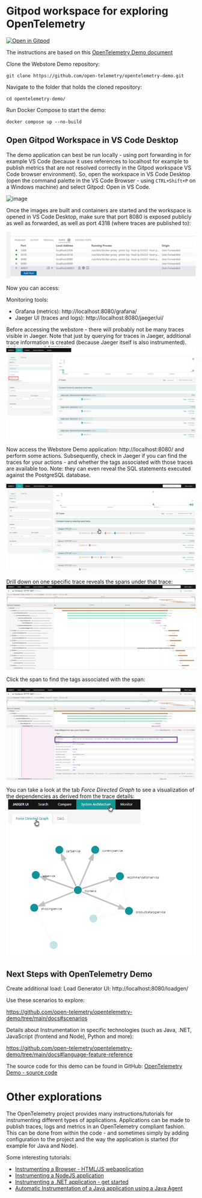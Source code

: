 # Gitpod workspace for exploring OpenTelemetry 
[![Open in Gitpod](https://gitpod.io/button/open-in-gitpod.svg)](https://gitpod.io/#https://github.com/lucasjellema/gitpod-opentelemetry)

The instructions are based on this [OpenTelemetry Demo document](https://github.com/open-telemetry/opentelemetry-demo/blob/main/docs/docker_deployment.md)

Clone the Webstore Demo repository:
```
git clone https://github.com/open-telemetry/opentelemetry-demo.git
```

Navigate to the folder that holds the cloned repository:

```
cd opentelemetry-demo/
```

Run Docker Compose to start the demo:
```
docker compose up --no-build
```


## Open Gitpod Workspace in VS Code Desktop

The demo application can best be run locally - using port forwarding in for example VS Code (because it uses references to localhost for example to publish metrics that are not resolved correctly in the Gitpod workspace VS Code browser environment).  So, open the workspace in VS Code Desktop (open the command palette in the VS Code Browser - using `CTRL+Shift+P` on a Windows machine) and select Gitpod: Open in VS Code.

![image](https://user-images.githubusercontent.com/1296324/202259556-5cec678d-a824-43f3-88ec-03e28c3fdef6.png)

Once the images are built and containers are started and the workspace is opened in VS Code Desktop, make sure that port 8080 is exposed publicly as well as forwarded, as well as port 4318 (where traces are published to):

![](images/expose-and-forward-ports-publicly.png)  

Now you can access:

Monitoring tools:
* Grafana (metrics): http://localhost:8080/grafana/
* Jaeger UI (traces and logs): http://localhost:8080/jaeger/ui/

Before accessing the webstore - there will probably not be many traces visible in Jaeger. Note that just by querying for traces in Jaeger, additional trace information is created (because Jaeger itself is also instrumented).
![](images/jaeger-query.png)  

Now access the Webstore Demo application: http://localhost:8080/ and perform some actions. Subsequently, check in Jaeger if you can find the traces for your actions - and whether the tags associated with those traces are available too. Note: they can even reveal the SQL statements executed against the PostgreSQL database. 

![](images/traces-after-some-clicking.png)  

Drill down on one specific trace reveals the spans under that trace:
![](images/spans-under-trace.png)  

Click the span to find the tags associated with the span:

![](images/tags-for-span-sql.png)  

You can take a look at the tab *Force Directed Graph* to see a visualization of the dependencies as derived from the trace details:
![](images/directed-graph.png)   

## Next Steps with OpenTelemetry Demo

Create additional load:
Load Generator UI: http://localhost:8080/loadgen/

Use these scenarios to explore:

https://github.com/open-telemetry/opentelemetry-demo/tree/main/docs#scenarios

Details about Instrumentation in specific technologies (such as Java, .NET, JavaScript (frontend and Node), Python and more):

https://github.com/open-telemetry/opentelemetry-demo/tree/main/docs#language-feature-reference 

The source code for this demo can be found in GitHub: [OpenTelemetry Demo - source code](https://github.com/open-telemetry/opentelemetry-demo/tree/main/src)

# Other explorations

The OpenTelemetry project provides many instructions/tutorials for instrumenting different types of applications. Applications can be made to publish traces, logs and metrics in an OpenTelemetry compliant fashion. This can be done from within the code - and sometimes simply by adding configuration to the project and the way the application is started (for example for Java and Node).

Some interesting tutorials:

* [Instrumenting a Browser - HTML/JS webapplication](https://opentelemetry.io/docs/instrumentation/js/getting-started/browser/)
* [Instrumenting a NodeJS application](https://opentelemetry.io/docs/instrumentation/js/getting-started/nodejs/)
* [Instrumenting a .NET application - get started](https://opentelemetry.io/docs/instrumentation/net/getting-started/)
* [Automatic Instrumentation of a Java application using a Java Agent](https://opentelemetry.io/docs/instrumentation/java/automatic/)

